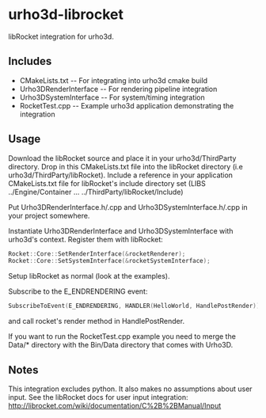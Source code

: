 urho3d-librocket
================

libRocket integration for urho3d.

Includes
---------
* CMakeLists.txt -- For integrating into urho3d cmake build 
* Urho3DRenderInterface -- For rendering pipeline integration 
* Urho3DSystemInterface -- For system/timing integration
* RocketTest.cpp	-- Example urho3d application demonstrating the integration

Usage
-------
Download the libRocket source and place it in your urho3d/ThirdParty directory.
Drop in this CMakeLists.txt file into the libRocket directory (i.e urho3d/ThirdParty/libRocket).
Include a reference in your application CMakeLists.txt file for libRocket's include directory
	set (LIBS ../Engine/Container ... ../ThirdParty/libRocket/Include)

Put Urho3DRenderInterface.h/.cpp and Urho3DSystemInterface.h/.cpp in your project somewhere.

Instantiate Urho3DRenderInterface and Urho3DSystemInterface with urho3d's context.
Register them with libRocket: 
````c++
Rocket::Core::SetRenderInterface(&rocketRenderer);
Rocket::Core::SetSystemInterface(&rocketSystemInterface);
````

Setup libRocket as normal (look at the examples).
	
Subscribe to the E_ENDRENDERING event:

````c++
SubscribeToEvent(E_ENDRENDERING, HANDLER(HelloWorld, HandlePostRender));
````
  
and call rocket's render method in HandlePostRender.

If you want to run the RocketTest.cpp example you need to merge the Data/* directory with the Bin/Data directory that comes with Urho3D.

Notes
--------
This integration excludes python. 
It also makes no assumptions about user input. See the libRocket docs for user input integration: http://librocket.com/wiki/documentation/C%2B%2BManual/Input
